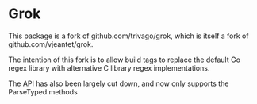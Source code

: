 Grok
====

This package is a fork of github.com/trivago/grok, which is itself a fork of
github.com/vjeantet/grok.

The intention of this fork is to allow build tags to replace the default Go
regex library with alternative C library regex implementations.

The API has also been largely cut down, and now only supports the ParseTyped
methods
